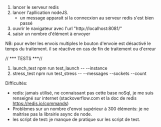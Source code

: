 1) lancer le serveur redis
2) lancer l'apllication nodeJS.
    - un message apparait si la connecxion au serveur redis s'est bien passé
3) ouvrir le navigateur avec l'url "http://localhost:8081/"
4) saisir un nombre d'élément à envoyer 

NB: pour eviter les envois multiples le bouton d'envoie est désactivé le temps du traitement.
il se réactive en cas de fin de traitement ou d'erreur 


// *** TESTS ***//
1) launch_test
    npm run test_launch -- --instance <nb>
2) stress_test
    npm run test_stress -- --messages <nb> --sockets <nb> --count <nb>

Difficultés:
 - redis: jamais utilisé, ne connaissant pas cette base noSql, je me suis renseigné sur internet (stackoverflow.com et la doc de redis https://redis.io/commands)
 - Problèmes sur un nombre d'envoi supérieur à 300 éléments: je ne maitrise pas la librairie async de node.
 - les script de test: je manque de pratique sur les script de test.
